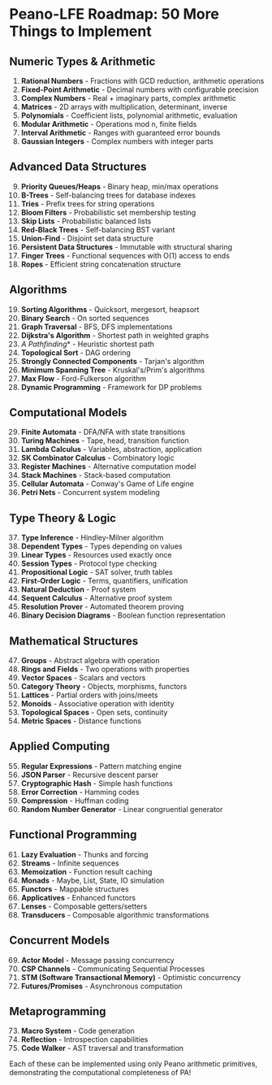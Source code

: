 # Peano-LFE Roadmap: 50 More Things to Implement

## Numeric Types & Arithmetic
1. **Rational Numbers** - Fractions with GCD reduction, arithmetic operations
2. **Fixed-Point Arithmetic** - Decimal numbers with configurable precision
3. **Complex Numbers** - Real + imaginary parts, complex arithmetic
4. **Matrices** - 2D arrays with multiplication, determinant, inverse
5. **Polynomials** - Coefficient lists, polynomial arithmetic, evaluation
6. **Modular Arithmetic** - Operations mod n, finite fields
7. **Interval Arithmetic** - Ranges with guaranteed error bounds
8. **Gaussian Integers** - Complex numbers with integer parts

## Advanced Data Structures
9. **Priority Queues/Heaps** - Binary heap, min/max operations
10. **B-Trees** - Self-balancing trees for database indexes
11. **Tries** - Prefix trees for string operations
12. **Bloom Filters** - Probabilistic set membership testing
13. **Skip Lists** - Probabilistic balanced lists
14. **Red-Black Trees** - Self-balancing BST variant
15. **Union-Find** - Disjoint set data structure
16. **Persistent Data Structures** - Immutable with structural sharing
17. **Finger Trees** - Functional sequences with O(1) access to ends
18. **Ropes** - Efficient string concatenation structure

## Algorithms
19. **Sorting Algorithms** - Quicksort, mergesort, heapsort
20. **Binary Search** - On sorted sequences
21. **Graph Traversal** - BFS, DFS implementations
22. **Dijkstra's Algorithm** - Shortest path in weighted graphs
23. **A* Pathfinding** - Heuristic shortest path
24. **Topological Sort** - DAG ordering
25. **Strongly Connected Components** - Tarjan's algorithm
26. **Minimum Spanning Tree** - Kruskal's/Prim's algorithms
27. **Max Flow** - Ford-Fulkerson algorithm
28. **Dynamic Programming** - Framework for DP problems

## Computational Models
29. **Finite Automata** - DFA/NFA with state transitions
30. **Turing Machines** - Tape, head, transition function
31. **Lambda Calculus** - Variables, abstraction, application
32. **SK Combinator Calculus** - Combinatory logic
33. **Register Machines** - Alternative computation model
34. **Stack Machines** - Stack-based computation
35. **Cellular Automata** - Conway's Game of Life engine
36. **Petri Nets** - Concurrent system modeling

## Type Theory & Logic
37. **Type Inference** - Hindley-Milner algorithm
38. **Dependent Types** - Types depending on values
39. **Linear Types** - Resources used exactly once
40. **Session Types** - Protocol type checking
41. **Propositional Logic** - SAT solver, truth tables
42. **First-Order Logic** - Terms, quantifiers, unification
43. **Natural Deduction** - Proof system
44. **Sequent Calculus** - Alternative proof system
45. **Resolution Prover** - Automated theorem proving
46. **Binary Decision Diagrams** - Boolean function representation

## Mathematical Structures
47. **Groups** - Abstract algebra with operation
48. **Rings and Fields** - Two operations with properties
49. **Vector Spaces** - Scalars and vectors
50. **Category Theory** - Objects, morphisms, functors
51. **Lattices** - Partial orders with joins/meets
52. **Monoids** - Associative operation with identity
53. **Topological Spaces** - Open sets, continuity
54. **Metric Spaces** - Distance functions

## Applied Computing
55. **Regular Expressions** - Pattern matching engine
56. **JSON Parser** - Recursive descent parser
57. **Cryptographic Hash** - Simple hash functions
58. **Error Correction** - Hamming codes
59. **Compression** - Huffman coding
60. **Random Number Generator** - Linear congruential generator

## Functional Programming
61. **Lazy Evaluation** - Thunks and forcing
62. **Streams** - Infinite sequences
63. **Memoization** - Function result caching
64. **Monads** - Maybe, List, State, IO simulation
65. **Functors** - Mappable structures
66. **Applicatives** - Enhanced functors
67. **Lenses** - Composable getters/setters
68. **Transducers** - Composable algorithmic transformations

## Concurrent Models
69. **Actor Model** - Message passing concurrency
70. **CSP Channels** - Communicating Sequential Processes
71. **STM (Software Transactional Memory)** - Optimistic concurrency
72. **Futures/Promises** - Asynchronous computation

## Metaprogramming
73. **Macro System** - Code generation
74. **Reflection** - Introspection capabilities
75. **Code Walker** - AST traversal and transformation

Each of these can be implemented using only Peano arithmetic primitives, demonstrating the computational completeness of PA!